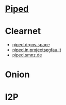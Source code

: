 # [Piped](https://github.com/TeamPiped/Piped#readme)

# Clearnet
- [piped.drgns.space](https://piped.drgns.space)
- [piped.in.projectsegfau.lt](https://piped.in.projectsegfau.lt)
- [piped.smnz.de](https://piped.smnz.de)
# Onion

# I2P

